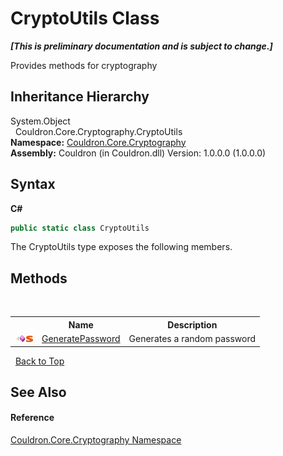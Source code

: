 # CryptoUtils Class
 _**\[This is preliminary documentation and is subject to change.\]**_

Provides methods for cryptography


## Inheritance Hierarchy
System.Object<br />&nbsp;&nbsp;Couldron.Core.Cryptography.CryptoUtils<br />
**Namespace:**&nbsp;<a href="N_Couldron_Core_Cryptography">Couldron.Core.Cryptography</a><br />**Assembly:**&nbsp;Couldron (in Couldron.dll) Version: 1.0.0.0 (1.0.0.0)

## Syntax

**C#**<br />
``` C#
public static class CryptoUtils
```

The CryptoUtils type exposes the following members.


## Methods
&nbsp;<table><tr><th></th><th>Name</th><th>Description</th></tr><tr><td>![Public method](media/pubmethod.gif "Public method")![Static member](media/static.gif "Static member")</td><td><a href="M_Couldron_Core_Cryptography_CryptoUtils_GeneratePassword">GeneratePassword</a></td><td>
Generates a random password</td></tr></table>&nbsp;
<a href="#cryptoutils-class">Back to Top</a>

## See Also


#### Reference
<a href="N_Couldron_Core_Cryptography">Couldron.Core.Cryptography Namespace</a><br />